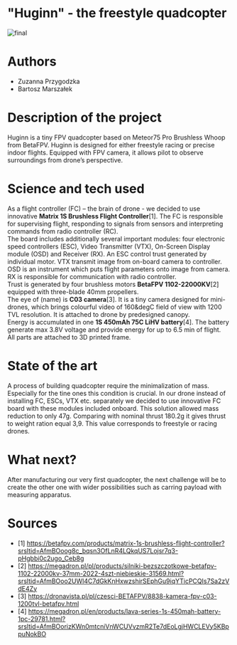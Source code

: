 # "Huginn"  - the freestyle quadcopter
![final](https://github.com/user-attachments/assets/021c4886-ceb5-4cf6-82b1-df111988dc2a)
# Authors 
- Zuzanna Przygodzka
- Bartosz Marszałek
# Description of the project 
Huginn is a tiny FPV quadcopter based on Meteor75 Pro Brushless Whoop from BetaFPV. Huginn is designed for either freestyle racing or precise indoor flights. Equipped with FPV camera, it allows pilot to observe surroundings from drone’s perspective.  
# Science and tech used 
As a flight controller (FC) – the brain of drone - we decided to use innovative **Matrix 1S Brushless Flight Controller**[1]. The FC is responsible for supervising flight, responding to signals from sensors and interpreting commands from radio controller (RC).  
The board includes additionally several important modules: four electronic speed controllers (ESC), Video Transmitter (VTX), On-Screen Display module (OSD) and Receiver (RX). An ESC control trust generated by individual motor. VTX transmit image from on-board camera to controller. OSD is an instrument which puts flight parameters onto image from camera. RX is responsible for communication with radio controller.  
Trust is generated by four brushless motors **BetaFPV 1102-22000KV**[2] equipped with three-blade 40mm propellers.  
The eye of (name) is **C03 camera**[3]. It is a tiny camera designed for mini-drones, which brings colourful video of 160&degC field of view with 1200 TVL resolution. It is attached to drone by predesigned canopy.  
Energy is accumulated in one **1S 450mAh 75C LiHV battery**[4]. The battery generate max 3.8V voltage and provide energy for up to 6.5 min of flight.  
All parts are attached to 3D printed frame.  

# State of the art 
A process of building quadcopter require the minimalization of mass. Especially for the tine ones this condition is crucial. In our drone instead of installing FC, ESCs, VTX etc. separately we decided to use innovative FC board with these modules included onboard. This solution allowed mass reduction to only 47g. Comparing with nominal thrust 180.2g it gives thrust to weight ration equal 3,9. This value corresponds to freestyle or racing drones.
# What next?
After manufacturing our very first quadcopter, the next challenge will be to create the other one with wider possibilities such as carring payload with measuring apparatus.
# Sources 
- [1] https://betafpv.com/products/matrix-1s-brushless-flight-controller?srsltid=AfmBOoog8c_bqsn3OfLnR4LQkqUS7Lojsr7q3-pHgbbi0c2ugo_Ceb8g
- [2] https://megadron.pl/pl/products/silniki-bezszczotkowe-betafpv-1102-22000kv-37mm-2022-4szt-niebieskie-31569.html?srsltid=AfmBOoo2UWl4C7dGkKnHxwzshirSEphGu9iqYTicPCQIs7Sa2zVdE4Zy
- [3] https://dronavista.pl/pl/czesci-BETAFPV/8838-kamera-fpv-c03-1200tvl-betafpv.html
- [4] https://megadron.pl/en/products/lava-series-1s-450mah-battery-1pc-29781.html?srsltid=AfmBOorizKWn0mtcniVnWCUVvzmR2Te7dEoLgjHWCLEVy5KBppuNokBO
